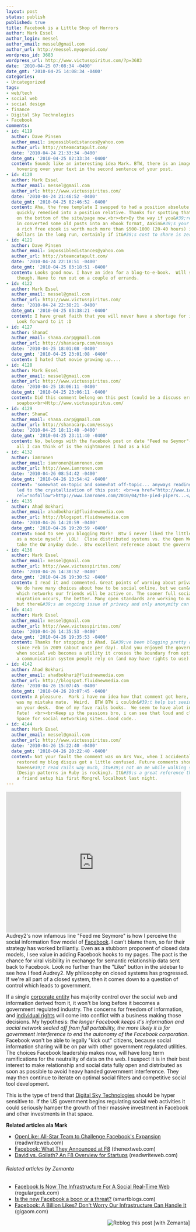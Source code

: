 ```yaml
---
layout: post
status: publish
published: true
title: Facebook is a Little Shop of Horrors
author: Mark Essel
author_login: messel
author_email: messel@gmail.com
author_url: http://messel.myopenid.com/
wordpress_id: 3683
wordpress_url: http://www.victusspiritus.com/?p=3683
date: '2010-04-25 07:08:34 -0400'
date_gmt: '2010-04-25 14:08:34 -0400'
categories:
- Uncategorized
tags:
- web/tech
- social web
- social design
- finance
- Digital Sky Technologies
- Facebook
comments:
- id: 4119
  author: Dave Pinsen
  author_email: impossibledistances@yahoo.com
  author_url: http://steamcatapult.com/
  date: '2010-04-24 21:33:34 -0400'
  date_gmt: '2010-04-25 02:33:34 -0400'
  content: Sounds like an interesting idea Mark. BTW, there is an image/hyperlink
    hovering over your text in the second sentence of your post.
- id: 4120
  author: Mark Essel
  author_email: messel@gmail.com
  author_url: http://www.victusspiritus.com/
  date: '2010-04-24 21:46:52 -0400'
  date_gmt: '2010-04-25 02:46:52 -0400'
  content: Aha, the free template I swapped to had a position absolute, which I&#39;ve
    quickly remedied into a position relative. Thanks for spotting that, should be
    on the bottom of the site/page now.<br><br>By the way if you&#39;re interested
    in converted some old posts into an ebook format, Aakin&#39;s your man. I think
    a rich free ebook is worth much more than $500-1000 (20-40 hours) in marketing
    dollars in the long run, certainly if it&#39;s cost to share is zero.
- id: 4121
  author: Dave Pinsen
  author_email: impossibledistances@yahoo.com
  author_url: http://steamcatapult.com/
  date: '2010-04-24 22:18:51 -0400'
  date_gmt: '2010-04-25 03:18:51 -0400'
  content: Looks good now. I have an idea for a blog-to-e-book.  Will share later
    though. Have to run out on a couple of errands.
- id: 4122
  author: Mark Essel
  author_email: messel@gmail.com
  author_url: http://www.victusspiritus.com/
  date: '2010-04-24 22:38:21 -0400'
  date_gmt: '2010-04-25 03:38:21 -0400'
  content: I have great faith that you will never have a shortage for intriguing ideas.
    Look forward to it :D
- id: 4127
  author: ShanaC
  author_email: shana.carp@gmail.com
  author_url: http://shanacarp.com/essays
  date: '2010-04-25 18:01:08 -0400'
  date_gmt: '2010-04-25 23:01:08 -0400'
  content: I hated that movie growing up....
- id: 4128
  author: Mark Essel
  author_email: messel@gmail.com
  author_url: http://www.victusspiritus.com/
  date: '2010-04-25 18:06:11 -0400'
  date_gmt: '2010-04-25 23:06:11 -0400'
  content: Did this comment belong on this post (could be a discuss error)?<br><br>My
    soapbox<br>Http://www.victusspiritus.com/
- id: 4129
  author: ShanaC
  author_email: shana.carp@gmail.com
  author_url: http://shanacarp.com/essays
  date: '2010-04-25 18:11:40 -0400'
  date_gmt: '2010-04-25 23:11:40 -0400'
  content: No, belongs with the facebook post on date "Feed me Seymor"- for some reason
    all I can think of is the nightmares I had as a kid
- id: 4132
  author: iamronen
  author_email: iamronen@iamronen.com
  author_url: http://www.iamronen.com
  date: '2010-04-26 08:54:42 -0400'
  date_gmt: '2010-04-26 13:54:42 -0400'
  content: 'somewhat on-topic and somewhat off-topic... anyways reading this post
    led to the crystallization of this post: <br><a href="http://www.iamronen.com/2010/04/the-pied-pipers-of-facebook/"
    rel="nofollow">http://www.iamronen.com/2010/04/the-pied-pipers...</a>'
- id: 4135
  author: Ahad Bokhari
  author_email: ahadbokhari@fluidnewmedia.com
  author_url: http://blogspot.fluidnewmedia.com
  date: '2010-04-26 14:20:59 -0400'
  date_gmt: '2010-04-26 19:20:59 -0400'
  content: Good to see you blogging Mark!  Btw i never liked the little shop of horrors
    as a movie myself.  LOL!  Close distributed systems vs. the Open Web.  I&#39;ll
    take the OW anyday dude.. Btw excellent reference about the government.
- id: 4136
  author: Mark Essel
  author_email: messel@gmail.com
  author_url: http://www.victusspiritus.com/
  date: '2010-04-26 14:30:52 -0400'
  date_gmt: '2010-04-26 19:30:52 -0400'
  content: I read it and commented. Great points of warning about privacy concerns.
    We do have many choices about how to be social online, but we can&#39;t choose
    which networks our friends will be active on. The sooner full social web data
    migration occurs, the better. Many open standards are working to make that possible,
    but there&#39;s an ongoing issue of privacy and only anonymity can protect that.
- id: 4141
  author: Mark Essel
  author_email: messel@gmail.com
  author_url: http://www.victusspiritus.com/
  date: '2010-04-26 14:35:53 -0400'
  date_gmt: '2010-04-26 19:35:53 -0400'
  content: Thanks for stopping in Ahad. I&#39;ve been blogging pretty consistently
    since Feb in 2009 (about once per day). Glad you enjoyed the government reference,
    when social web becomes a utility it crosses the boundary from optional tool to
    a communication system people rely on (and may have rights to use).
- id: 4142
  author: Ahad Bokhari
  author_email: ahadbokhari@fluidnewmedia.com
  author_url: http://blogspot.fluidnewmedia.com
  date: '2010-04-26 15:07:45 -0400'
  date_gmt: '2010-04-26 20:07:45 -0400'
  content: A pleasure.  Mark i have no idea how that comment got here, apologies it
    was my mistake mate.  Weird.  BTW BTW i couldn&#39;t help but seeing RAILS WAY
    on your desk.  One of my fave rails books.  We seem to have alot in common Mr.
    Fate!  <br><br>Keep up the passions bro, i can see that loud and clear!  Try Rails
    Space for social networking sites..Good code..
- id: 4144
  author: Mark Essel
  author_email: messel@gmail.com
  author_url: http://www.victusspiritus.com/
  date: '2010-04-26 15:22:40 -0400'
  date_gmt: '2010-04-26 20:22:40 -0400'
  content: Not your fault the comment was on Ars Vox, when I accidentally nuked and
    restored my blog disqus got a little confused. Future comments should be ok.<br><br>I
    haven&#39;t read rails way much, it&#39;s not on me while walking so I read blogs/ebooks
    (Design patterns in Ruby is rocking). It&#39;s a great reference though. Helped
    a friend setup his first Mongrel localhost last night.
---
```

<p><object classid="clsid:d27cdb6e-ae6d-11cf-96b8-444553540000" width="480" height="385" codebase="http://download.macromedia.com/pub/shockwave/cabs/flash/swflash.cab#version=6,0,40,0"><param name="allowFullScreen" value="true" /><param name="allowscriptaccess" value="always" /><param name="src" value="http://www.youtube.com/v/BGRN39oifsE&amp;hl=en_US&amp;fs=1&amp;" /><param name="allowfullscreen" value="true" /><embed type="application/x-shockwave-flash" width="480" height="385" src="http://www.youtube.com/v/BGRN39oifsE&amp;hl=en_US&amp;fs=1&amp;" allowscriptaccess="always" allowfullscreen="true"></embed></object><br />
Audrey2's now infamous line "Feed me Seymore" is how I perceive the social information flow model of <a class="zem_slink" title="Facebook" rel="homepage" href="http://facebook.com">Facebook</a>. I can't blame them, so far their strategy has worked brilliantly. Even as a stubborn proponent of closed data models, I see value in adding Facebook hooks to my pages. The pact is the chance for viral visibility in exchange for semantic relationship data sent back to Facebook. Look no further than the "Like" button in the sidebar to see how I feed Audrey2. My philosophy on closed systems has progressed. If we're all part of a closed system, then it comes down to a question of control which leads to government.</p>
<p>If a single <a class="zem_slink" title="Corporation" rel="wikipedia" href="http://en.wikipedia.org/wiki/Corporation">corporate entity</a> has majority control over the social web and information derived from it, it won't be long before it becomes a government regulated industry. The concerns for freedom of information, and <a class="zem_slink" title="Individual rights" rel="wikipedia" href="http://en.wikipedia.org/wiki/Individual_rights">individual rights</a> will come into conflict with a business making those decisions. My hypothesis: <em>the longer Facebook keeps it's information and social network sealed off from full portability, the more likely it is for government interference to end the autonomy of the Facebook corporation</em>. Facebook won't be able to legally "kick out" citizens, because social information sharing will be on par with other government regulated utilities. The choices Facebook leadership makes now, will have long term ramifications for the neutrality of data on the web. I suspect it is in their best interest to make relationship and social data fully open and distributed as soon as possible to avoid heavy handed government interference. They may then continue to iterate on optimal social filters and competitive social tool development.</p>
<p>This is the type of trend that <a href="http://www.dst-global.com/">Digital Sky Technologies</a> should be hyper sensitive to. If the US government begins regulating social web activities it could seriously hamper the growth of their massive investment in Facebook and other investments in that space.</p>
<p><strong>Related articles ala Mark</strong></p>
<ul>
<li><a href="http://www.readwriteweb.com/archives/openlike_all-start_team_to_challenge_to_facebooks.php">OpenLike: All-Star Team to Challenge Facebook's Expansion</a> (readwriteweb.com)</li>
<li><a href="http://thenextweb.com/socialmedia/2010/04/21/facebook-what-they-announced-at-f8/">Facebook: What They Announced at F8</a> (thenextweb.com)</li>
<li><a href="http://www.readwriteweb.com/start/2010/04/david-versus-goliath-a-f8-overview-for-startups.php">David vs. Goliath? An F8 Overview for Startups</a> (readwriteweb.com)</li>
</ul>
<h6 class="zemanta-related-title" style="font-size: 1em;">Related articles by Zemanta</h6>
<ul class="zemanta-article-ul">
<li class="zemanta-article-ul-li"><a href="http://regulargeek.com/2010/04/22/facebook-is-now-the-infrastructure-for-a-social-real-time-web/">Facebook Is Now The Infrastructure For A Social Real-Time Web</a> (regulargeek.com)</li>
<li class="zemanta-article-ul-li"><a href="http://smartblogs.com/socialmedia/2010/04/22/is-the-new-facebook-a-boon-or-a-threat/">Is the new Facebook a boon or a threat?</a> (smartblogs.com)</li>
<li class="zemanta-article-ul-li"><a href="http://gigaom.com/2010/04/21/facebook-billion-likes-infrastructure/">Facebook: A Billion Likes? Don't Worry Our Infrastructure Can Handle It</a> (gigaom.com)</li>
</ul>
<div class="zemanta-pixie" style="margin-top: 10px; height: 15px;"><a class="zemanta-pixie-a" title="Reblog this post [with Zemanta]" href="http://reblog.zemanta.com/zemified/b7d47624-379c-4045-aba4-44f35e5fb7b5/"><img class="zemanta-pixie-img" style="border: none; float: right;" src="http://img.zemanta.com/reblog_e.png?x-id=b7d47624-379c-4045-aba4-44f35e5fb7b5" alt="Reblog this post [with Zemanta]" /></a><span class="zem-script more-related pretty-attribution"><script src="http://static.zemanta.com/readside/loader.js" type="text/javascript"></script></span></div>

